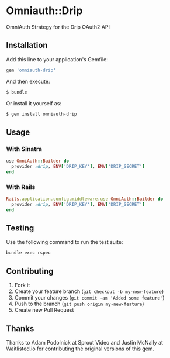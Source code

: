 # Omniauth::Drip

OmniAuth Strategy for the Drip OAuth2 API

## Installation

Add this line to your application's Gemfile:

```bash
gem 'omniauth-drip'
```

And then execute:

```bash
$ bundle
```

Or install it yourself as:

```bash
$ gem install omniauth-drip
```

## Usage

### With Sinatra

```ruby
use OmniAuth::Builder do
  provider :drip, ENV['DRIP_KEY'], ENV['DRIP_SECRET']
end
```

### With Rails

```ruby
Rails.application.config.middleware.use OmniAuth::Builder do
  provider :drip, ENV['DRIP_KEY'], ENV['DRIP_SECRET']
end
```

## Testing

Use the following command to run the test suite:

```bash
bundle exec rspec
```

## Contributing

1. Fork it
2. Create your feature branch (`git checkout -b my-new-feature`)
3. Commit your changes (`git commit -am 'Added some feature'`)
4. Push to the branch (`git push origin my-new-feature`)
5. Create new Pull Request

## Thanks

Thanks to Adam Podolnick at Sprout Video and Justin McNally at Waitlisted.io
for contributing the original versions of this gem.

